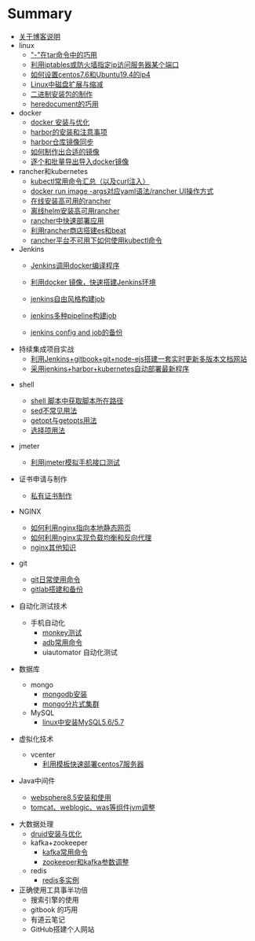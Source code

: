 # Summary
* [关于博客说明](README.md)
* linux
  * ["-"在tar命令中的巧用](linux/tar-deal.md)
  * [利用iptables或防火墙指定ip访问服务器某个端口](linux/limit_ip.md)
  * [如何设置centos7.6和Ubuntu19.4的ip4](linux/set_ip.md)
  * [Linux中磁盘扩展与缩减](linux/extend_disk.md)
  * [二进制安装包的制作](linux/how_to_made_bin.md)
  * [heredocument的巧用](linux/use_heredoc.md)
* docker
  * [docker 安装与优化](docker/docker-install.md)
  * [harbor的安装和注意事项](docker/harbor-install.md)
  * [harbor仓库镜像同步](docker/harbor-sync.md)
  * [如何制作出合适的镜像](docker/dockerfile-rule.md)
  * [逐个和批量导出导入docker镜像](docker/save_load_images.md)
* rancher和kubernetes
  *  [kubectl常用命令汇总（以及curl注入）](k8s/kubectl-user-instruction.md)
  *  [docker run image -args对应yaml语法/rancher UI操作方式](k8s/docker-run-and-k8s-command.md)
  *  [在线安装高可用的rancher](k8s/rancher_online_installation.md)
  *  [离线helm安装高可用rancher](k8s/rancher_offline_installation.md)
  *  [rancher中快速部署应用](k8s/deploy_app_in_rancher.md)
  *  [利用rancher商店搭建es和beat](k8s/use_appstore_deploy_es_in_rancher.md)
  *  [rancher平台不可用下如何使用kubectl命令](k8s/how_to_use_kubectl_noserver.md)
* Jenkins
  - [Jenkins调用docker编译程序](jenkins/jenkins-slave-for-docker.md)

  - [利用docker 镜像，快速搭建Jenkins环境](jenkins/install-jenkins.md)

  - [jenkins自由风格构建job](jenkins/freestyle_build_in_jenkins.md)

  - [jenkins多种pipeline构建job](jenkins/variety_pipeline_build.md)

  - [jenkins config and job的备份](jenkins/thinBackup_jenkins.md)
- 持续集成项目实战
  - [利用Jenkins+gitbook+git+node-ejs搭建一套实时更新多版本文档网站](other/devops_practices_gitbook_web.md)
  - [采用jenkins+harbor+kubernetes自动部署最新程序](other/devops_practices_k8s.md)
* shell
  - [shell 脚本中获取脚本所在路径](shell/get_dir_in_shell.md)
  - [sed不常见用法](shell/sed_use_hard.md)
  - [getopt与getopts用法](shell/getopt_and_getopts_use.md)
  - [选择项用法](shell/ps3_use.md)
* jmeter

  - [利用jmeter模拟手机接口测试](jmeter/use_jmeter_test_app.md)
* 证书申请与制作

  - [私有证书制作](ca/make_key.md)
* NGINX
  - [如何利用nginx指向本地静态网页](nginx/direct_static_web.md)
  - [如何利用nginx实现负载均衡和反向代理](nginx/load_balance.md)
  - [nginx其他知识](nginx/nginx_other.md)
* git
  - [git日常使用命令](git/git-use.md)
  - [gitlab搭建和备份](git/install_and_bak_gitlab.md)
* 自动化测试技术
  - 手机自动化
    - [monkey测试](autotech/monkey_android.md)
    - [adb常用命令](autotech/adb_cmd.md)
    - uiautomator 自动化测试
* 数据库
  - mongo
    - [mongodb安装](data/install_mongodb.md)
    - [mongo分片式集群](data/use_mongo3.6_deploy_shard_cluster.md)
  - MySQL
    - [linux中安装MySQL5.6/5.7](data/install_mysql.md)
* 虚拟化技术
  - vcenter
    - [利用模板快速部署centos7服务器](vm/use_tem_deploy_centos7.md)
* Java中间件
  - [websphere8.5安装和使用](middleware/install_websphere8.5.md)
  - [tomcat、weblogic、was等组件jvm调整](middleware/update_jvm_value.md)

- 大数据处理
  - [druid安装与优化](data/install_druid.md)
  - kafka+zookeeper
    - [kafka常用命令](data/kafka_cmd.md)
    - [zookeeper和kafka参数调整](data/update_jvm_zk.md)
  - redis
    - [redis多实例](data/cluster_redis.md)
- 正确使用工具事半功倍
  - 搜索引擎的使用
  - gitbook 的巧用
  - 有道云笔记
  - GitHub搭建个人网站